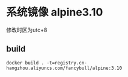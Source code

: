 # 系统镜像 alpine3.10
修改时区为utc+8
## build
```shell
docker build . -t=registry.cn-hangzhou.aliyuncs.com/fancybull/alpine:3.10
```